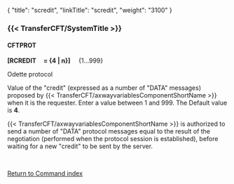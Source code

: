 {
    "title": "scredit",
    "linkTitle": "scredit",
    "weight": "3100"
}<span id="scredit"></span>

### {{< TransferCFT/SystemTitle  >}}

#### CFTPROT

**\[RCREDIT     = {4
| n}\] <span style="font-weight: normal;">    {1...999}</span>**

Odette protocol

Value of the "credit" (expressed as a number of "DATA"
messages) proposed by {{< TransferCFT/axwayvariablesComponentShortName  >}} when it is the requester. Enter a value
between 1 and 999. The Default value is <span style="font-weight: bold;">****4****</span>.

{{< TransferCFT/axwayvariablesComponentShortName  >}} is authorized to send a number of "DATA" protocol
messages equal to the result of the negotiation (performed when the protocol
session is established), before waiting for a new "credit" to
be sent by the server.

 

[Return to Command index](../../)
